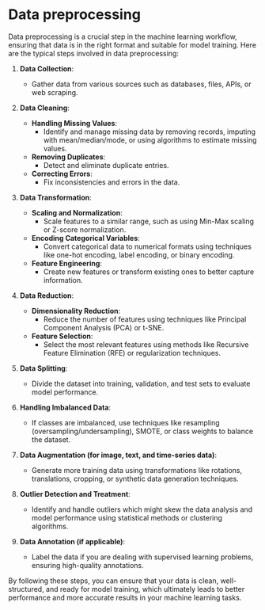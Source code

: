 # Data preprocessing

Data preprocessing is a crucial step in the machine learning workflow, ensuring that data is in the right format and suitable for model training. Here are the typical steps involved in data preprocessing:

1. **Data Collection**:
   - Gather data from various sources such as databases, files, APIs, or web scraping.

2. **Data Cleaning**:
   - **Handling Missing Values**: 
     - Identify and manage missing data by removing records, imputing with mean/median/mode, or using algorithms to estimate missing values.
   - **Removing Duplicates**:
     - Detect and eliminate duplicate entries.
   - **Correcting Errors**:
     - Fix inconsistencies and errors in the data.

3. **Data Transformation**:
   - **Scaling and Normalization**:
     - Scale features to a similar range, such as using Min-Max scaling or Z-score normalization.
   - **Encoding Categorical Variables**:
     - Convert categorical data to numerical formats using techniques like one-hot encoding, label encoding, or binary encoding.
   - **Feature Engineering**:
     - Create new features or transform existing ones to better capture information.

4. **Data Reduction**:
   - **Dimensionality Reduction**:
     - Reduce the number of features using techniques like Principal Component Analysis (PCA) or t-SNE.
   - **Feature Selection**:
     - Select the most relevant features using methods like Recursive Feature Elimination (RFE) or regularization techniques.

5. **Data Splitting**:
   - Divide the dataset into training, validation, and test sets to evaluate model performance.

6. **Handling Imbalanced Data**:
   - If classes are imbalanced, use techniques like resampling (oversampling/undersampling), SMOTE, or class weights to balance the dataset.

7. **Data Augmentation (for image, text, and time-series data)**:
   - Generate more training data using transformations like rotations, translations, cropping, or synthetic data generation techniques.

8. **Outlier Detection and Treatment**:
   - Identify and handle outliers which might skew the data analysis and model performance using statistical methods or clustering algorithms.

9. **Data Annotation (if applicable)**:
    - Label the data if you are dealing with supervised learning problems, ensuring high-quality annotations.

By following these steps, you can ensure that your data is clean, well-structured, and ready for model training, which ultimately leads to better performance and more accurate results in your machine learning tasks.